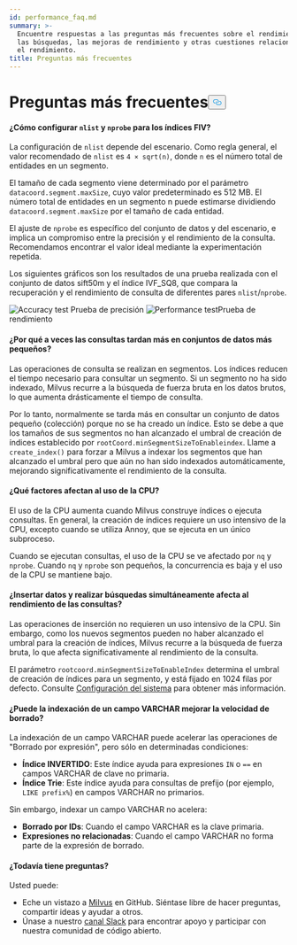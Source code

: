```yaml
---
id: performance_faq.md
summary: >-
  Encuentre respuestas a las preguntas más frecuentes sobre el rendimiento de
  las búsquedas, las mejoras de rendimiento y otras cuestiones relacionadas con
  el rendimiento.
title: Preguntas más frecuentes
---
```

<h1 id="Performance-FAQ" class="common-anchor-header">Preguntas más frecuentes<button data-href="#Performance-FAQ" class="anchor-icon" translate="no">
      <svg translate="no"
        aria-hidden="true"
        focusable="false"
        height="20"
        version="1.1"
        viewBox="0 0 16 16"
        width="16"
      >
        <path
          fill="#0092E4"
          fill-rule="evenodd"
          d="M4 9h1v1H4c-1.5 0-3-1.69-3-3.5S2.55 3 4 3h4c1.45 0 3 1.69 3 3.5 0 1.41-.91 2.72-2 3.25V8.59c.58-.45 1-1.27 1-2.09C10 5.22 8.98 4 8 4H4c-.98 0-2 1.22-2 2.5S3 9 4 9zm9-3h-1v1h1c1 0 2 1.22 2 2.5S13.98 12 13 12H9c-.98 0-2-1.22-2-2.5 0-.83.42-1.64 1-2.09V6.25c-1.09.53-2 1.84-2 3.25C6 11.31 7.55 13 9 13h4c1.45 0 3-1.69 3-3.5S14.5 6 13 6z"
        ></path>
      </svg>
    </button></h1><h4 id="How-to-set-nlist-and-nprobe-for-IVF-indexes" class="common-anchor-header">¿Cómo configurar <code translate="no">nlist</code> y <code translate="no">nprobe</code> para los índices FIV?</h4><p>La configuración de <code translate="no">nlist</code> depende del escenario. Como regla general, el valor recomendado de <code translate="no">nlist</code> es <code translate="no">4 × sqrt(n)</code>, donde <code translate="no">n</code> es el número total de entidades en un segmento.</p>
<p>El tamaño de cada segmento viene determinado por el parámetro <code translate="no">datacoord.segment.maxSize</code>, cuyo valor predeterminado es 512 MB. El número total de entidades en un segmento n puede estimarse dividiendo <code translate="no">datacoord.segment.maxSize</code> por el tamaño de cada entidad.</p>
<p>El ajuste de <code translate="no">nprobe</code> es específico del conjunto de datos y del escenario, e implica un compromiso entre la precisión y el rendimiento de la consulta. Recomendamos encontrar el valor ideal mediante la experimentación repetida.</p>
<p>Los siguientes gráficos son los resultados de una prueba realizada con el conjunto de datos sift50m y el índice IVF_SQ8, que compara la recuperación y el rendimiento de consulta de diferentes pares <code translate="no">nlist</code>/<code translate="no">nprobe</code>.</p>
<p>
  
   <span class="img-wrapper"> <img translate="no" src="/docs/v2.5.x/assets/accuracy_nlist_nprobe.png" alt="Accuracy test" class="doc-image" id="accuracy-test" />
   </span> <span class="img-wrapper"> <span>Prueba de</span> </span> <span class="img-wrapper"> <span>precisión</span> </span> <span class="img-wrapper"> <img translate="no" src="/docs/v2.5.x/assets/performance_nlist_nprobe.png" alt="Performance test" class="doc-image" id="performance-test" /><span>Prueba de rendimiento</span> </span></p>
<h4 id="Why-do-queries-sometimes-take-longer-on-smaller-datasets" class="common-anchor-header">¿Por qué a veces las consultas tardan más en conjuntos de datos más pequeños?</h4><p>Las operaciones de consulta se realizan en segmentos. Los índices reducen el tiempo necesario para consultar un segmento. Si un segmento no ha sido indexado, Milvus recurre a la búsqueda de fuerza bruta en los datos brutos, lo que aumenta drásticamente el tiempo de consulta.</p>
<p>Por lo tanto, normalmente se tarda más en consultar un conjunto de datos pequeño (colección) porque no se ha creado un índice. Esto se debe a que los tamaños de sus segmentos no han alcanzado el umbral de creación de índices establecido por <code translate="no">rootCoord.minSegmentSizeToEnableindex</code>. Llame a <code translate="no">create_index()</code> para forzar a Milvus a indexar los segmentos que han alcanzado el umbral pero que aún no han sido indexados automáticamente, mejorando significativamente el rendimiento de la consulta.</p>
<h4 id="What-factors-impact-CPU-usage" class="common-anchor-header">¿Qué factores afectan al uso de la CPU?</h4><p>El uso de la CPU aumenta cuando Milvus construye índices o ejecuta consultas. En general, la creación de índices requiere un uso intensivo de la CPU, excepto cuando se utiliza Annoy, que se ejecuta en un único subproceso.</p>
<p>Cuando se ejecutan consultas, el uso de la CPU se ve afectado por <code translate="no">nq</code> y <code translate="no">nprobe</code>. Cuando <code translate="no">nq</code> y <code translate="no">nprobe</code> son pequeños, la concurrencia es baja y el uso de la CPU se mantiene bajo.</p>
<h4 id="Does-simultaneously-inserting-data-and-searching-impact-query-performance" class="common-anchor-header">¿Insertar datos y realizar búsquedas simultáneamente afecta al rendimiento de las consultas?</h4><p>Las operaciones de inserción no requieren un uso intensivo de la CPU. Sin embargo, como los nuevos segmentos pueden no haber alcanzado el umbral para la creación de índices, Milvus recurre a la búsqueda de fuerza bruta, lo que afecta significativamente al rendimiento de la consulta.</p>
<p>El parámetro <code translate="no">rootcoord.minSegmentSizeToEnableIndex</code> determina el umbral de creación de índices para un segmento, y está fijado en 1024 filas por defecto. Consulte <a href="/docs/es/system_configuration.md">Configuración del sistema</a> para obtener más información.</p>
<h4 id="Can-indexing-a-VARCHAR-field-improve-deletion-speed" class="common-anchor-header">¿Puede la indexación de un campo VARCHAR mejorar la velocidad de borrado?</h4><p>La indexación de un campo VARCHAR puede acelerar las operaciones de "Borrado por expresión", pero sólo en determinadas condiciones:</p>
<ul>
<li><strong>Índice INVERTIDO</strong>: Este índice ayuda para expresiones <code translate="no">IN</code> o <code translate="no">==</code> en campos VARCHAR de clave no primaria.</li>
<li><strong>Índice Trie</strong>: Este índice ayuda para consultas de prefijo (por ejemplo, <code translate="no">LIKE prefix%</code>) en campos VARCHAR no primarios.</li>
</ul>
<p>Sin embargo, indexar un campo VARCHAR no acelera:</p>
<ul>
<li><strong>Borrado por IDs</strong>: Cuando el campo VARCHAR es la clave primaria.</li>
<li><strong>Expresiones no relacionadas</strong>: Cuando el campo VARCHAR no forma parte de la expresión de borrado.</li>
</ul>
<h4 id="Still-have-questions" class="common-anchor-header">¿Todavía tiene preguntas?</h4><p>Usted puede:</p>
<ul>
<li>Eche un vistazo a <a href="https://github.com/milvus-io/milvus/issues">Milvus</a> en GitHub. Siéntase libre de hacer preguntas, compartir ideas y ayudar a otros.</li>
<li>Únase a nuestro <a href="https://join.slack.com/t/milvusio/shared_invite/enQtNzY1OTQ0NDI3NjMzLWNmYmM1NmNjOTQ5MGI5NDhhYmRhMGU5M2NhNzhhMDMzY2MzNDdlYjM5ODQ5MmE3ODFlYzU3YjJkNmVlNDQ2ZTk">canal Slack</a> para encontrar apoyo y participar con nuestra comunidad de código abierto.</li>
</ul>
